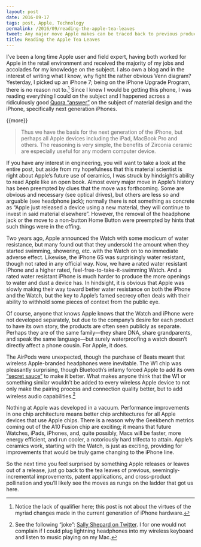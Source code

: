 ```yaml
---
layout: post
date: 2016-09-17
tags: post, Apple, Technology
permalink: /2016/09/reading-the-apple-tea-leaves
tweet: Any major move Apple makes can be traced back to previous product improvements, in hindsight.
title: Reading the Apple Tea Leaves
---
```


I’ve been a long time Apple user and field expert, having both worked for Apple in the retail environment and received the majority of my jobs and accolades for my knowledge on the subject. I also own a blog and in the interest of writing what I know, why fight the rather obvious Venn diagram? Yesterday, I picked up an iPhone 7; being on the iPhone Upgrade Program, there is no reason not to.[^1] Since I knew I would be getting this phone, I was reading everything I could on the subject and I happened across a ridiculously good [Quora “answer”][1] on the subject of material design and the iPhone, specifically next generation iPhones.

{{more}}

> Thus we have the basis for the next generation of the iPhone, but perhaps all Apple devices including the iPad, MacBook Pro and others. The reasoning is very simple, the benefits of Zirconia ceramic are especially useful for any modern computer device.

If you have any interest in engineering, you will want to take a look at the entire post, but aside from my hopefulness that this material scientist is right about Apple’s future use of ceramics, I was struck by hindsight’s ability to read Apple like an open book. Almost every major move in Apple’s history has been preempted by clues that the move was forthcoming. Some are obvious and necessary (see optical drives), but others are less so and arguable (see headphone jack); normally there is not something as concrete as “Apple just released a device using a new material, they will continue to invest in said material elsewhere”. However, the removal of the headphone jack or the move to a non-button Home Button were preempted by hints that such things were in the offing.

Two years ago, Apple announced the Watch with some modicum of water resistance, but many found out that they undersold the amount when they started swimming, showering, etc. with the Watch on to no immediate adverse effect. Likewise, the iPhone 6S was surprisingly water resistant, though not rated in any official way. Now, we have a rated water resistant iPhone and a higher rated, feel-free-to-take-it-swimming Watch. And a rated water resistant iPhone is much harder to produce the more openings to water and dust a device has. In hindsight, it is obvious that Apple was slowly making their way toward better water resistance on both the iPhone and the Watch, but the key to Apple’s famed secrecy often deals with their ability to withhold some pieces of context from the public eye.

Of course, anyone that knows Apple knows that the Watch and iPhone were not developed separately, but due to the company’s desire for each product to have its own story, the products are often seen publicly as separate. Perhaps they are of the same family—they share DNA, share grandparents, and speak the same language—but surely waterproofing a watch doesn’t directly affect a phone cousin. For Apple, it does.

The AirPods were unexpected, though the purchase of Beats meant that wireless Apple-branded headphones were inevitable. The W1 chip was pleasantly surprising, though Bluetooth’s infamy forced Apple to add its own [“secret sauce”][2] to make it better. What makes anyone think that the W1 or something similar wouldn’t be added to every wireless Apple device to not only make the pairing process and connection quality better, but to add wireless audio capabilities.[^2]

Nothing at Apple was developed in a vacuum. Performance improvements in one chip architecture means better chip architectures for all Apple devices that use Apple chips. There is a reason why the Geekbench metrics coming out of the A10 Fusion chip are exciting; it means that future Watches, iPads, iPhones, and, quite possibly, Macs will be faster, more energy efficient, and run cooler, a notoriously hard trifecta to attain. Apple’s ceramics work, starting with the Watch, is just as exciting, providing for improvements that would be truly game changing to the iPhone line.

So the next time you feel surprised by something Apple releases or leaves out of a release, just go back to the tea leaves of previous, seemingly-incremental improvements, patent applications, and cross-product pollination and you’ll likely see the moves as rungs on the ladder that got us here. 

[^1]:	Notice the lack of qualifier here; this post is not about the virtues of the myriad changes made in the current generation of iPhone hardware.

[^2]:	See the following “joke”: [Sally Shepard on Twitter][3]. I for one would not complain if I could plug lightning headphones into my wireless keyboard and listen to music playing on my Mac.

[1]:	https://www.quora.com/What-will-the-iPhone-8-be-made-of
[2]:	https://www.buzzfeed.com/johnpaczkowski/inside-iphone-7-why-apple-killed-the-headphone-jack
[3]:	https://twitter.com/mostgood/status/776767255925383169